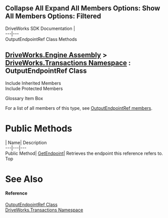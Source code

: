 Collapse All Expand All Members Options: Show All  Members Options: Filtered   
---  
DriveWorks SDK Documentation  |   
---|---  
OutputEndpointRef Class Methods   
  
[DriveWorks.Engine Assembly](topic2156.md) > [DriveWorks.Transactions Namespace](topic12835.md) : OutputEndpointRef Class  
---  
  
Include Inherited Members    
Include Protected Members    


Glossary Item Box

For a list of all members of this type, see [OutputEndpointRef members](topic12922.md).

# Public Methods

| Name| Description  
---|---|---  
Public Method| [GetEndpoint](topic12927.md)| Retrieves the endpoint this reference refers to.   
Top

# See Also

#### Reference

[OutputEndpointRef Class](topic12921.md)   
[DriveWorks.Transactions Namespace](topic12835.md)


